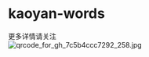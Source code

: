 # kaoyan-words
更多详情请关注 <br>
![qrcode_for_gh_7c5b4ccc7292_258.jpg](https://i.loli.net/2019/06/22/5d0e0259b656249627.jpg)
